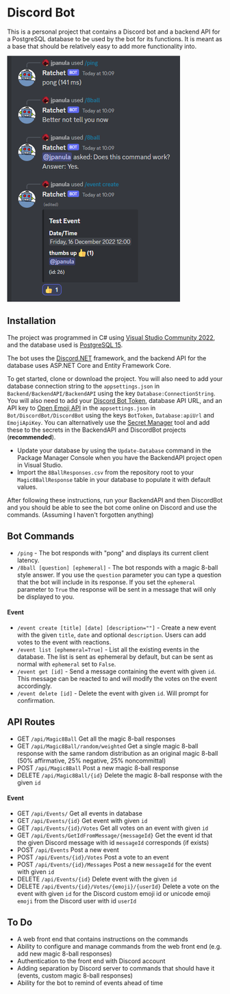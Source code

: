 # Discord Bot

This is a personal project that contains a Discord bot and a backend API for a PostgreSQL database to be used by the bot for its functions.
It is meant as a base that should be relatively easy to add more functionality into.

![The bot at work](botpreview.png)

## Installation

The project was programmed in C# using [Visual Studio Community 2022](https://visualstudio.microsoft.com/downloads/),
and the database used is [PostgreSQL 15](https://www.postgresql.org/download/).

The bot uses the [Discord.NET](https://discordnet.dev/) framework, and the backend API for the database uses ASP.NET Core and Entity Framework Core.

To get started, clone or download the project. You will also need to add your database connection string to the `appsettings.json` in `Backend/BackendAPI/BackendAPI`
using the key `Database:ConnectionString`. You will also need to add your [Discord Bot Token](https://discord.com/developers/docs/getting-started#creating-an-app),
database API URL, and an API key to [Open Emoji API](https://emoji-api.com/) in the `appsettings.json` in `Bot/DiscordBot/DiscordBot` using the keys `BotToken`, `Database:apiUrl`
and `EmojiApiKey`. You can alternatively use the [Secret Manager](https://learn.microsoft.com/en-us/aspnet/core/security/app-secrets?view=aspnetcore-7.0&tabs=windows#secret-manager)
tool and add these to the secrets in the BackendAPI and DiscordBot projects (**recommended**). 

- Update your database by using the `Update-Database` command in the Package Manager Console when you have the BackendAPI project open in Visual Studio.
- Import the `8BallResponses.csv` from the repository root to your `Magic8BallResponse` table in your database to populate it with default values.

After following these instructions, run your BackendAPI and then DiscordBot and you should be able to see the bot come online on Discord and use the commands. (Assuming
I haven't forgotten anything)

## Bot Commands

- `/ping` - The bot responds with "pong" and displays its current client latency.
- `/8ball [question] [ephemeral]` - The bot responds with a magic 8-ball style answer. If you use the `question` parameter you can type a question that the bot will include in its response.
If you set the `ephemeral` parameter to `True` the response will be sent in a message that will only be displayed to you.

#### Event

- `/event create [title] [date] [description=""]` - Create a new event with the given `title`, `date` and optional `description`. Users can add votes to the event with reactions.
- `/event list [ephemeral=True]` - List all the existing events in the database. The list is sent as ephemeral by default, but can be sent as normal with `ephemeral` set to `False`.
- `/event get [id]` - Send a message containing the event with given `id`. This message can be reacted to and will modify the votes on the event accordingly.
- `/event delete [id]` - Delete the event with given `id`. Will prompt for confirmation.

## API Routes

- GET `/api/Magic8Ball` Get all the magic 8-ball responses
- GET `/api/Magic8Ball/random/weighted` Get a single magic 8-ball response with the same random distribution as an original magic 8-ball (50% affirmative, 25% negative, 25% noncommittal)
- POST `/api/Magic8Ball` Post a new magic 8-ball response
- DELETE `/api/Magic8Ball/{id}` Delete the magic 8-ball response with the given `id`

#### Event

- GET `/api/Events/` Get all events in database
- GET `/api/Events/{id}` Get event with given `id`
- GET `/api/Events/{id}/Votes` Get all votes on an event with given `id`
- GET `/api/Events/GetIdFromMessage/{messageId}` Get the event id that the given Discord message with id `messageId` corresponds (if exists)
- POST `/api/Events` Post a new event
- POST `/api/Events/{id}/Votes` Post a vote to an event
- POST `/api/Events/{id}/Messages` Post a new `messageId` for the event with given `id`
- DELETE `/api/Events/{id}` Delete event with the given `id`
- DELETE `/api/Events/{id}/Votes/{emoji}/{userId}` Delete a vote on the event with given `id` for the Discord custom emoji id or unicode emoji `emoji` from the Discord user with id `userId`

## To Do

- A web front end that contains instructions on the commands
- Ability to configure and manage commands from the web front end (e.g. add new magic 8-ball responses)
- Authentication to the front end with Discord account
- Adding separation by Discord server to commands that should have it (events, custom magic 8-ball responses)
- Ability for the bot to remind of events ahead of time
